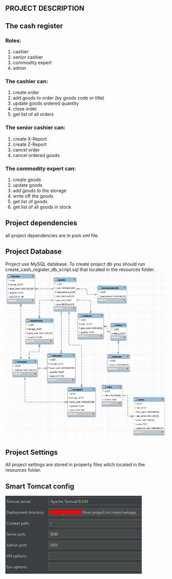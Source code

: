 PROJECT DESCRIPTION
--

## The cash register

### Roles:
1. cashier
2. senior cashier
3. commodity expert
4. admin

### The cashier can:
1. create order
2. add goods to order (by goods code or title)
3. update goods ordered quantity 
4. close order
5. get list of all orders

### The senior cashier can:
1. create X-Report
2. create Z-Report
3. cancel order
4. cancel ordered goods

### The commodity expert can:
1. create goods
2. update goods
3. add goods to the storage
4. write off the goods
5. get list of goods
6. get list of all goods in stock

## Project dependencies
all project dependencies are in pom.xml file.

## Project Database
Project use MySQL database.
To create project db you should run create_cash_register_db_script.sql that located in the resources folder.
![](db.png)


## Project Settings
All project settings are stored in property files witch located in the resources folder.

## Smart Tomcat config
![img.png](img.png)
